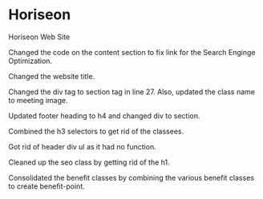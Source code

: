 # Horiseon
Horiseon Web Site

Changed the code on the content section to fix link for the Search Enginge Optimization.

Changed the website title.

Changed the div tag to section tag in line 27. Also, updated the class name to meeting image.

Updated footer heading to h4 and changed div to section.

Combined the h3 selectors to get rid of the classees.

Got rid of header div ul as it had no function.

Cleaned up the seo class by getting rid of the h1.

Consolidated the benefit classes by combining the various benefit classes to create benefit-point.